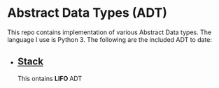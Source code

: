 # Abstract Data Types (ADT)
This repo contains implementation of various Abstract Data types.  The language I use is Python 3. The following are the included ADT to date:

<ul> 
   <li> <h2><a href="https://github.com/Abdullahi-a-hussein/ADT/blob/master/Stack/stack.py"> Stack</a> </h2></li>
   <p> This ontains <b> LIFO </b> ADT </p>
</ul>
